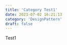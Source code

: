 ```yaml
---
title: 'Category Test1'
date: 2023-07-02 16:21:13
category: 'DesignPattern'
draft: false
---
```


Test1
